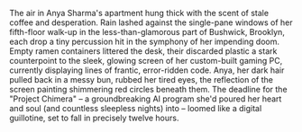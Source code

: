 The air in Anya Sharma's apartment hung thick with the scent of stale coffee and desperation.  Rain lashed against the single-pane windows of her fifth-floor walk-up in the less-than-glamorous part of Bushwick, Brooklyn, each drop a tiny percussion hit in the symphony of her impending doom.  Empty ramen containers littered the desk, their discarded plastic a stark counterpoint to the sleek, glowing screen of her custom-built gaming PC, currently displaying lines of frantic, error-ridden code.  Anya, her dark hair pulled back in a messy bun, rubbed her tired eyes, the reflection of the screen painting shimmering red circles beneath them.  The deadline for the "Project Chimera" – a groundbreaking AI program she'd poured her heart and soul (and countless sleepless nights) into – loomed like a digital guillotine, set to fall in precisely twelve hours.
